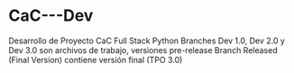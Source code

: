 # CaC---Dev
Desarrollo de Proyecto CaC Full Stack Python 
Branches Dev 1.0, Dev 2.0 y Dev 3.0 son archivos de trabajo, versiones pre-release
Branch Released (Final Version) contiene versión final (TPO 3.0)
